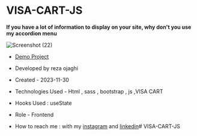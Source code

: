 # VISA-CART-JS
**If you have a lot of information to display on your site, why don't you use my accordion menu**

![Screenshot (22)](https://github.com/REZA-OJAGHI-DRO/NIGHTLIFE-JS/assets/145910720/d7c05724-79e5-4213-a022-88fc4404fd2d)

- [Demo Project](https://reza-ojaghi-dro.github.io/VISA-CART-JS/)
 
- Developed by reza ojaghi

- Created - 2023-11-30

- Technologies Used - Html , sass , bootstrap , js ,VISA CART

- Hooks Used : useState 

- Role - Frontend

- How to reach me : with my [instagram](https://www.instagram.com/reza-ojaghi-dro) and [linkedin](https://www.linkedin.com/in/reza-ojaghi-428748280/)# VISA-CART-JS

